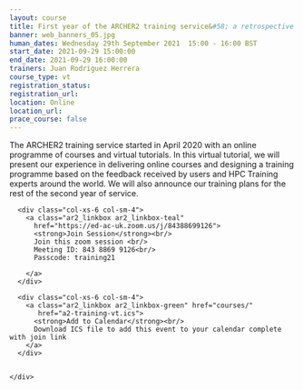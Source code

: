 ```yaml
---
layout: course
title: First year of the ARCHER2 training service&#58; a retrospective and forward look
banner: web_banners_05.jpg
human_dates: Wednesday 29th September 2021  15:00 - 16:00 BST
start_date: 2021-09-29 15:00:00
end_date: 2021-09-29 16:00:00
trainers: Juan Rodriguez Herrera
course_type: vt
registration_status:
registration_url:
location: Online
location_url:
prace_course: false
---
```


The ARCHER2 training service started in April 2020 with an online programme of courses and virtual tutorials. In this virtual tutorial, we will present our experience in delivering online courses and designing a training programme based on the feedback received by users and HPC Training experts around the world. We will also announce our training plans for the rest of the second year of service.



<section id="service">

  <div class="row ">	

      <div class="col-xs-6 col-sm-4">
        <a class="ar2_linkbox ar2_linkbox-teal" 
          href="https://ed-ac-uk.zoom.us/j/84388699126">
          <strong>Join Session</strong><br/>
          Join this zoom session <br/>
          Meeting ID: 843 8869 9126<br/>
          Passcode: training21

        </a>
      </div>

      <div class="col-xs-6 col-sm-4">
        <a class="ar2_linkbox ar2_linkbox-green" href="courses/"
           href="a2-training-vt.ics">
          <strong>Add to Calendar</strong><br/>
          Download ICS file to add this event to your calendar complete with join link
        </a>
      </div>

											
    </div>




<!--
<h2><a name="video">Video</a></h2>

<div>

<iframe title="Video"  width="560" height="315" src="https://www.youtube.com/embed/XXXXXXXXXXX" frameborder="0" allow="accelerometer; autoplay; encrypted-media; gyroscope; picture-in-picture" allowfullscreen></iframe>

</div>

-->

<!--

<section id="service">
  <div class="container">
    <div class="row ">	



      <div class="col-xs-6 col-sm-4">
        <a class="ar2_linkbox ar2_linkbox-teal" href="  ">
          <strong>Transcript</strong><br/>
          Download a transcript of the video audio
        </a>
      </div>



      <div class="col-xs-6 col-sm-4">
        <a class="ar2_linkbox ar2_linkbox-green" href="courses/"
           href="ARCHER2_Training_VT.pdf">
          <strong>Slides</strong><br/>
          Download pdf of the presentation.
        </a>
      </div>
										
    </div>
  </div>
</section>
-->
